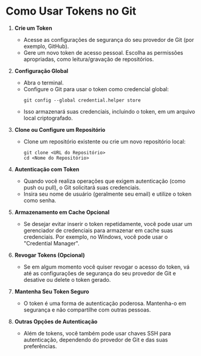 # Como Usar Tokens no Git

1. **Crie um Token**
   - Acesse as configurações de segurança do seu provedor de Git (por exemplo, GitHub).
   - Gere um novo token de acesso pessoal. Escolha as permissões apropriadas, como leitura/gravação de repositórios.

2. **Configuração Global**
   - Abra o terminal.
   - Configure o Git para usar o token como credencial global:
     ```shell
     git config --global credential.helper store
     ```
   - Isso armazenará suas credenciais, incluindo o token, em um arquivo local criptografado.

3. **Clone ou Configure um Repositório**
   - Clone um repositório existente ou crie um novo repositório local:
     ```shell
     git clone <URL do Repositório>
     cd <Nome do Repositório>
     ```

4. **Autenticação com Token**
   - Quando você realiza operações que exigem autenticação (como push ou pull), o Git solicitará suas credenciais.
   - Insira seu nome de usuário (geralmente seu email) e utilize o token como senha.

5. **Armazenamento em Cache Opcional**
   - Se desejar evitar inserir o token repetidamente, você pode usar um gerenciador de credenciais para armazenar em cache suas credenciais. Por exemplo, no Windows, você pode usar o "Credential Manager".

6. **Revogar Tokens (Opcional)**
   - Se em algum momento você quiser revogar o acesso do token, vá até as configurações de segurança do seu provedor de Git e desative ou delete o token gerado.

7. **Mantenha Seu Token Seguro**
   - O token é uma forma de autenticação poderosa. Mantenha-o em segurança e não compartilhe com outras pessoas.

8. **Outras Opções de Autenticação**
   - Além de tokens, você também pode usar chaves SSH para autenticação, dependendo do provedor de Git e das suas preferências.

